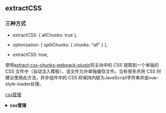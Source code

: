 ## extractCSS

### 三种方式
  + extractCSS: { allChunks: true },

  + optimization: { splitChunks: { chunks: "all" } },

  + extractCSS: true,

使用[extract-css-chunks-webpack-plugin](https://zh.nuxtjs.org/api/configuration-build/#extractcss)将主块中的 CSS 提取到一个单独的 CSS 文件中（自动注入模板），该文件允许单独缓存文件。当有很多共用 CSS 时建议使用此方法，异步组件中的 CSS 将保持内联为JavaScript字符串并由vue-style-loader处理。


[css管理](https://ssr.vuejs.org/zh/guide/css.html#%E5%90%AF%E7%94%A8-css-%E6%8F%90%E5%8F%96)

<b><details><summary>css管理</summary></b>
管理 CSS 的推荐方法是简单地使用 *.vue 单个文件组件内的 'style>'，它提供：

与 HTML 并列同级，组件作用域 CSS
能够使用预处理器(pre-processor)或 PostCSS
开发过程中热重载(hot-reload)
更重要的是，vue-style-loader（vue-loader 内部使用的 loader），具备一些服务器端渲染的特殊功能：

客户端和服务器端的通用编程体验。

在使用 bundleRenderer 时，自动注入关键 CSS(critical CSS)。

如果在服务器端渲染期间使用，可以在 HTML 中收集和内联（使用 template 选项时自动处理）组件的 CSS。在客户端，当第一次使用该组件时，vue-style-loader 会检查这个组件是否已经具有服务器内联(server-inlined)的 CSS - 如果没有，CSS 将通过 'style>' 标签动态注入。

通用 CSS 提取。

此设置支持使用 extract-text-webpack-plugin 将主 chunk(main chunk) 中的 CSS 提取到单独的 CSS 文件中（使用 template 自动注入），这样可以将文件分开缓存。建议用于存在很多公用 CSS 时。

内部异步组件中的 CSS 将内联为 JavaScript 字符串，并由 vue-style-loader 处理。

#启用 CSS 提取
要从 *.vue 文件中提取 CSS，可以使用 vue-loader 的 extractCSS 选项（需要 vue-loader 12.0.0+）

```javascript
// webpack.config.js
const ExtractTextPlugin = require('extract-text-webpack-plugin')
```

```javascript
// CSS 提取应该只用于生产环境
// 这样我们在开发过程中仍然可以热重载
const isProduction = process.env.NODE_ENV === 'production'
```

```javascript
module.exports = {
  // ...
  module: {
    rules: [
      {
        test: /\.vue$/,
        loader: 'vue-loader',
        options: {
          // enable CSS extraction
          extractCSS: isProduction
        }
      },
      // ...
    ]
  },
  plugins: isProduction
    // 确保添加了此插件！
    ? [new ExtractTextPlugin({ filename: 'common.[chunkhash].css' })]
    : []
}
```

请注意，上述配置仅适用于 *.vue 文件中的样式，然而你也可以使用 `<style src="./foo.css">` 将外部 CSS 导入 Vue 组件。

如果你想从 JavaScript 中导入 CSS，例如，import 'foo.css'，你需要配置合适的 loader：

```javascript
module.exports = {
  // ...
  module: {
    rules: [
      {
        test: /\.css$/,
        // 重要：使用 vue-style-loader 替代 style-loader
        use: isProduction
          ? ExtractTextPlugin.extract({
              use: 'css-loader',
              fallback: 'vue-style-loader'
            })
          : ['vue-style-loader', 'css-loader']
      }
    ]
  },
  // ...
}
```

#从依赖模块导入样式
从 NPM 依赖模块导入 CSS 时需要注意的几点：

在服务器端构建过程中，不应该外置化提取。

在使用 CSS 提取 + 使用 CommonsChunkPlugin 插件提取 vendor 时，如果提取的 CSS 位于提取的 vendor chunk 之中，extract-text-webpack-plugin 会遇到问题。为了解决这个问题，请避免在 vendor chunk 中包含 CSS 文件。客户端 webpack 配置示例如下：

```javascript
module.exports = {
  // ...
  plugins: [
    // 将依赖模块提取到 vendor chunk 以获得更好的缓存，是很常见的做法。
    new webpack.optimize.CommonsChunkPlugin({
      name: 'vendor',
      minChunks: function (module) {
        // 一个模块被提取到 vendor chunk 时……
        return (
          // 如果它在 node_modules 中
          /node_modules/.test(module.context) &&
          // 如果 request 是一个 CSS 文件，则无需外置化提取
          !/\.css$/.test(module.request)
        )
      }
    }),
    // 提取 webpack 运行时和 manifest
    new webpack.optimize.CommonsChunkPlugin({
      name: 'manifest'
    }),
    // ...
  ]
}
```
</details>